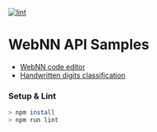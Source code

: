 [![lint](https://github.com/webmachinelearning/webnn-samples/workflows/lint/badge.svg)](https://github.com/webmachinelearning/webnn-samples/actions)


# WebNN API Samples

* [WebNN code editor](https://webmachinelearning.github.io/webnn-samples/code/)
* [Handwritten digits classification](https://webmachinelearning.github.io/webnn-samples/lenet/)

### Setup & Lint

```sh
> npm install
> npm run lint
```
